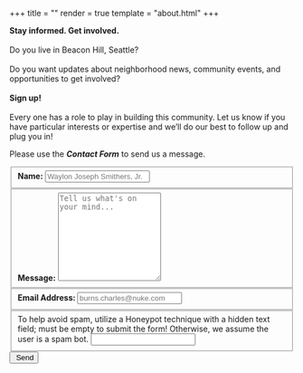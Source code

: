 +++
title = ""
render = true
template = "about.html"
+++

**Stay informed. Get involved.** \
\
Do you live in Beacon Hill, Seattle? \
\
Do you want updates about neighborhood news, community events, and opportunities to get involved? \
\
**Sign up!** \
\
Every one has a role to play in building this community. Let us know if you have particular interests or expertise and we’ll do our best to follow up and plug you in!

<!doctype html>
<html lang="en">
<head>
    <meta charset="utf-8">
    <meta name="viewport" content="width=device-width, initial-scale=1.0">
    <meta name="description" content="contact form example">
  <title>Contact Form Example</title>

  <link rel="stylesheet" href="https://cdn.jsdelivr.net/npm/purecss@3.0.0/build/pure-min.css" integrity="sha384-X38yfunGUhNzHpBaEBsWLO+A0HDYOQi8ufWDkZ0k9e0eXz/tH3II7uKZ9msv++Ls" crossorigin="anonymous">

</head>

<body>
  <!-- <h2 class="content-head is-center">Contact Us!</h2> -->
  <aside>
       <p>
          <!--  We would <em>love</em> to hear from you! </p> -->
           <p>Please use the <b><em>Contact Form</em></b>
           to send us a message.
       </p>
   </aside>

<!-- START HERE -->
<link rel="stylesheet" href="https://cdn.jsdelivr.net/npm/purecss@3.0.0/build/pure-min.css" 
integrity="sha384-X38yfunGUhNzHpBaEBsWLO+A0HDYOQi8ufWDkZ0k9e0eXz/tH3II7uKZ9msv++Ls" crossorigin="anonymous">
<link rel="stylesheet" href="https://maxcdn.bootstrapcdn.com/font-awesome/4.4.0/css/font-awesome.min.css">

   <!-- Style The Contact Form How Ever You Prefer -->
 <link rel="stylesheet" href="style.css">

  <form class="gform pure-form pure-form-stacked" method="POST" data-email="example@email.net"
  action="https://script.google.com/macros/s/AKfycbzxFPzo_BroXFUH18UWW1r3K2L7wlfqMyUd-zuBLysy30jjhiPfGyvCHgfOHSe7RTxK/exec">
    <!-- change the form action to your script url -->

<div class="form-elements">
    <fieldset class="pure-group">
        <label for="name"> <b>Name:</b> </label>
        <input id="name" name="name" placeholder="Waylon Joseph Smithers, Jr." />
        </fieldset>

<fieldset class="pure-group">
    <label for="message"> <b>Message:</b> </label>
    <textarea id="message" name="message" rows="10"
    placeholder="Tell us what's on your mind..."></textarea>
</fieldset>

<fieldset class="pure-group">
    <label for="email"> <b>Email Address: </b> </label>
    <input id="email" name="email" type="email" value=""
    required placeholder="burns.charles@nuke.com"/>
</fieldset>

<fieldset class="pure-group honeypot-field">
    <label for="honeypot">To help avoid spam, utilize a Honeypot technique with a hidden text field; must be empty to submit the form! Otherwise, we assume the user is a spam bot.</label>
    <input id="honeypot" type="text" name="honeypot" value="" />
</fieldset>

<button class="button-success pure-button button-xlarge">
    <i class="fa fa-paper-plane"></i>&nbsp;Send</button>
</div>

<!-- Customise the Thankyou Message People See when they submit the form: -->
<div class="thankyou_message" style="display:none;">
<h2><em>Thanks</em> for contacting us!
We will get back to you soon!</h2>
</div>

</form>

<!-- Submit the Form to Google Using "AJAX" -->
<script data-cfasync="false" src="form-submission-handler.js"></script>
<!-- END -->

</body>
</html>
